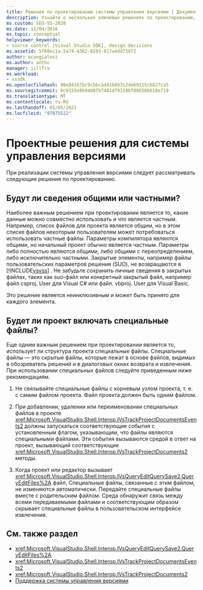 ```yaml
---
title: Решения по проектированию системы управления версиями | Документация Майкрософт
description: Узнайте о нескольких ключевых решениях по проектированию, которые следует учитывать при реализации системы управления версиями.
ms.custom: SEO-VS-2020
ms.date: 11/04/2016
ms.topic: conceptual
helpviewer_keywords:
- source control [Visual Studio SDK], design decisions
ms.assetid: 5f60ec1a-5a74-4362-8293-817a4dd73872
author: acangialosi
ms.author: anthc
manager: jillfra
ms.workload:
- vssdk
ms.openlocfilehash: 98e84167bc9cbbcad41b897c2de69115c6827ca5
ms.sourcegitcommit: 0c9155e9b9408fb7481d79319bf08650b610e719
ms.translationtype: MT
ms.contentlocale: ru-RU
ms.lasthandoff: 01/05/2021
ms.locfileid: "97875522"
---
```

# <a name="source-control-design-decisions"></a>Проектные решения для системы управления версиями
При реализации системы управления версиями следует рассматривать следующие решения по проектированию.

## <a name="will-information-be-shared-or-private"></a>Будут ли сведения общими или частными?
 Наиболее важным решением при проектировании является то, какие данные можно совместно использовать и что является частным. Например, список файлов для проекта является общим, но в этом списке файлов некоторым пользователям может потребоваться использовать частные файлы. Параметры компилятора являются общими, но начальный проект обычно является частным. Параметры либо полностью являются общими, либо общими с переопределением, либо исключительно частными. Закрытые элементы, например файлы пользовательских параметров решения (SUO), не возвращаются в [!INCLUDE[vsvss](../../extensibility/includes/vsvss_md.md)] . Не забудьте сохранить личные сведения в закрытых файлах, таких как suo-файл или конкретный закрытый файл, например файл csproj. User для Visual C# или файл. vbproj. User для Visual Basic.

 Это решение является неинклюзивным и может быть принято для каждого элемента.

## <a name="will-the-project-include-special-files"></a>Будет ли проект включать специальные файлы?
 Еще одним важным решением при проектировании является то, использует ли структура проекта специальные файлы. Специальные файлы — это скрытые файлы, которые лежат в основе файлов, видимых в обозреватель решений и в диалоговых окнах возврата и извлечения. При использовании специальных файлов следуйте приведенным ниже рекомендациям.

1. Не связывайте специальные файлы с корневым узлом проекта, т. е. с самим файлом проекта. Файл проекта должен быть одним файлом.

2. При добавлении, удалении или переименовании специальных файлов в проекте <xref:Microsoft.VisualStudio.Shell.Interop.IVsTrackProjectDocumentsEvents2> должны запускаться соответствующие события с установленным флагом, указывающим, что файлы являются специальными файлами. Эти события вызываются средой в ответ на проект, вызывающий соответствующие <xref:Microsoft.VisualStudio.Shell.Interop.IVsTrackProjectDocuments2> методы.

3. Когда проект или редактор вызывает <xref:Microsoft.VisualStudio.Shell.Interop.IVsQueryEditQuerySave2.QueryEditFiles%2A> файл, Специальные файлы, связанные с этим файлом, не изменяются автоматически. Передайте специальные файлы вместе с родительским файлом. Среда обнаружит связь между всеми передаваемыми файлами и соответствующим образом скрывает специальные файлы в пользовательском интерфейсе извлечения.

## <a name="see-also"></a>См. также раздел
- <xref:Microsoft.VisualStudio.Shell.Interop.IVsQueryEditQuerySave2.QueryEditFiles%2A>
- <xref:Microsoft.VisualStudio.Shell.Interop.IVsTrackProjectDocumentsEvents2>
- <xref:Microsoft.VisualStudio.Shell.Interop.IVsTrackProjectDocuments2>
- [Поддержка системы управления версиями](../../extensibility/internals/supporting-source-control.md)
